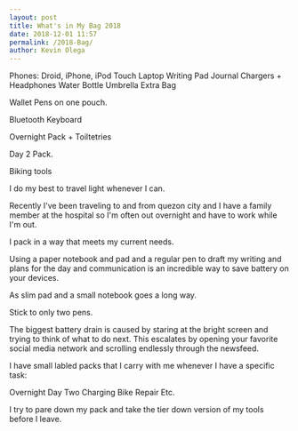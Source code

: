```yaml
--- 
layout: post 
title: What's in My Bag 2018
date: 2018-12-01 11:57
permalink: /2018-Bag/ 
author: Kevin Olega 
--- 
```

Phones: Droid, iPhone, iPod Touch
Laptop
Writing Pad Journal
Chargers + Headphones
Water Bottle
Umbrella
Extra Bag

Wallet Pens on one pouch.

Bluetooth Keyboard

Overnight Pack + Toiltetries

Day 2 Pack.

Biking tools



I do my best to travel light whenever I can.

Recently I've been traveling to and from quezon city and I have a family member at the hospital so I'm often out overnight and have to work while I'm out.

I pack in a way that meets my current needs.

Using a paper notebook and pad and a regular pen to draft my writing and plans for the day and communication is an incredible way to save battery on your devices.

As slim pad and a small notebook goes a long way.

Stick to only two pens.

The biggest battery drain is caused by staring at the bright screen and trying to think of what to do next. This escalates by opening your favorite social media network and scrolling endlessly through the newsfeed. 

I have small labled packs that I carry with me whenever I have a specific task:

Overnight
Day Two
Charging
Bike Repair
Etc.

I try to pare down my pack and take the tier down version of my tools before I leave. 